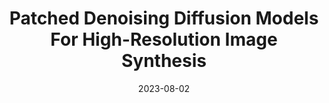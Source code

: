 ---
title: "Patched Denoising Diffusion Models For High-Resolution Image Synthesis"
collection: publications
permalink: /publication/2024-02-PatchDM
date: 2023-08-02
venue: 'ICLR 2024'
pdfurl: 'https://arxiv.org/abs/2308.01316'
codeurl: 'https://github.com/mlpc-ucsd/patch-dm'
projecturl: 'https://patchdm.github.io'
teaser: 'patchdm-thumbnail.png'
authors: "Zheng Ding<sup>*</sup>, **Mengqi Zhang**<sup>*</sup>, Jiajun Wu, and Zhuowen Tu."
---